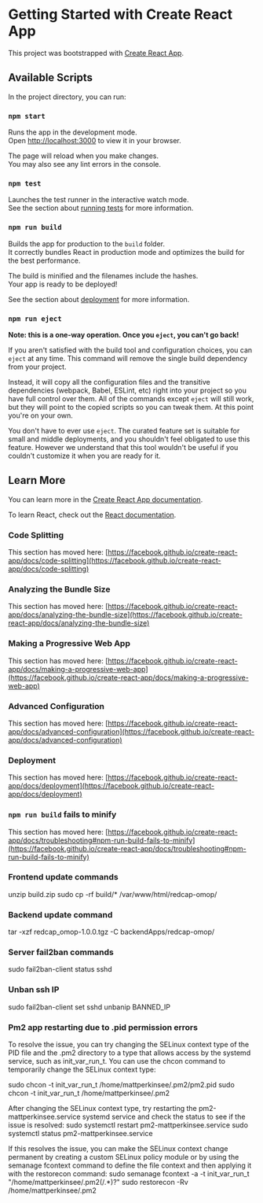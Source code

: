 # Getting Started with Create React App

This project was bootstrapped with [Create React App](https://github.com/facebook/create-react-app).

## Available Scripts

In the project directory, you can run:

### `npm start`

Runs the app in the development mode.\
Open [http://localhost:3000](http://localhost:3000) to view it in your browser.

The page will reload when you make changes.\
You may also see any lint errors in the console.

### `npm test`

Launches the test runner in the interactive watch mode.\
See the section about [running tests](https://facebook.github.io/create-react-app/docs/running-tests) for more information.

### `npm run build`

Builds the app for production to the `build` folder.\
It correctly bundles React in production mode and optimizes the build for the best performance.

The build is minified and the filenames include the hashes.\
Your app is ready to be deployed!

See the section about [deployment](https://facebook.github.io/create-react-app/docs/deployment) for more information.

### `npm run eject`

**Note: this is a one-way operation. Once you `eject`, you can't go back!**

If you aren't satisfied with the build tool and configuration choices, you can `eject` at any time. This command will remove the single build dependency from your project.

Instead, it will copy all the configuration files and the transitive dependencies (webpack, Babel, ESLint, etc) right into your project so you have full control over them. All of the commands except `eject` will still work, but they will point to the copied scripts so you can tweak them. At this point you're on your own.

You don't have to ever use `eject`. The curated feature set is suitable for small and middle deployments, and you shouldn't feel obligated to use this feature. However we understand that this tool wouldn't be useful if you couldn't customize it when you are ready for it.

## Learn More

You can learn more in the [Create React App documentation](https://facebook.github.io/create-react-app/docs/getting-started).

To learn React, check out the [React documentation](https://reactjs.org/).

### Code Splitting

This section has moved here: [https://facebook.github.io/create-react-app/docs/code-splitting](https://facebook.github.io/create-react-app/docs/code-splitting)

### Analyzing the Bundle Size

This section has moved here: [https://facebook.github.io/create-react-app/docs/analyzing-the-bundle-size](https://facebook.github.io/create-react-app/docs/analyzing-the-bundle-size)

### Making a Progressive Web App

This section has moved here: [https://facebook.github.io/create-react-app/docs/making-a-progressive-web-app](https://facebook.github.io/create-react-app/docs/making-a-progressive-web-app)

### Advanced Configuration

This section has moved here: [https://facebook.github.io/create-react-app/docs/advanced-configuration](https://facebook.github.io/create-react-app/docs/advanced-configuration)

### Deployment

This section has moved here: [https://facebook.github.io/create-react-app/docs/deployment](https://facebook.github.io/create-react-app/docs/deployment)

### `npm run build` fails to minify

This section has moved here: [https://facebook.github.io/create-react-app/docs/troubleshooting#npm-run-build-fails-to-minify](https://facebook.github.io/create-react-app/docs/troubleshooting#npm-run-build-fails-to-minify)


### Frontend update commands
unzip build.zip 
sudo cp -rf build/* /var/www/html/redcap-omop/

### Backend update command
tar -xzf redcap_omop-1.0.0.tgz  -C backendApps/redcap-omop/


### Server fail2ban commands
sudo fail2ban-client status sshd

### Unban ssh IP
sudo fail2ban-client set sshd unbanip BANNED_IP


### Pm2 app restarting due to .pid permission errors
To resolve the issue, you can try changing the SELinux context type of the PID file and the .pm2 directory to a type that allows access by the systemd service, such as init_var_run_t. You can use the chcon command to temporarily change the SELinux context type:


sudo chcon -t init_var_run_t /home/mattperkinsee/.pm2/pm2.pid
sudo chcon -t init_var_run_t /home/mattperkinsee/.pm2

After changing the SELinux context type, try restarting the pm2-mattperkinsee.service systemd service and check the status to see if the issue is resolved:
sudo systemctl restart pm2-mattperkinsee.service
sudo systemctl status pm2-mattperkinsee.service

If this resolves the issue, you can make the SELinux context change permanent by creating a custom SELinux policy module or by using the semanage fcontext command to define the file context and then applying it with the restorecon command:
sudo semanage fcontext -a -t init_var_run_t "/home/mattperkinsee/.pm2(/.*)?"
sudo restorecon -Rv /home/mattperkinsee/.pm2

